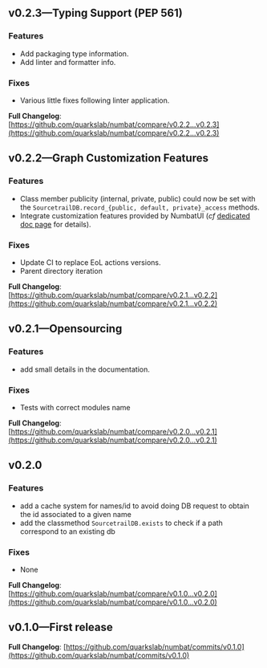 ## v0.2.3—Typing Support (PEP 561)
### Features
- Add packaging type information.
- Add linter and formatter info.

### Fixes
- Various little fixes following linter application.

**Full Changelog**: [https://github.com/quarkslab/numbat/compare/v0.2.2...v0.2.3](https://github.com/quarkslab/numbat/compare/v0.2.2...v0.2.3)


## v0.2.2—Graph Customization Features
### Features
- Class member publicity (internal, private, public) could now be set with the `SourcetrailDB.record_{public, default, private}_access` methods.
- Integrate customization features provided by NumbatUI (*cf* [dedicated doc page](https://quarkslab.github.io/numbat/customization/) for details).

### Fixes
- Update CI to replace EoL actions versions.
- Parent directory iteration

**Full Changelog**: [https://github.com/quarkslab/numbat/compare/v0.2.1...v0.2.2](https://github.com/quarkslab/numbat/compare/v0.2.1...v0.2.2)

## v0.2.1—Opensourcing
### Features
- add small details in the documentation.

### Fixes
- Tests with correct modules name

**Full Changelog**: [https://github.com/quarkslab/numbat/compare/v0.2.0...v0.2.1](https://github.com/quarkslab/numbat/compare/v0.2.0...v0.2.1)

## v0.2.0
### Features
- add a cache system for names/id to avoid doing DB request to obtain the id associated to a given name
- add the classmethod `SourcetrailDB.exists` to check if a path correspond to an existing db

### Fixes
- None

**Full Changelog**: [https://github.com/quarkslab/numbat/compare/v0.1.0...v0.2.0](https://github.com/quarkslab/numbat/compare/v0.1.0...v0.2.0)

## v0.1.0—First release
**Full Changelog**: [https://github.com/quarkslab/numbat/commits/v0.1.0](https://github.com/quarkslab/numbat/commits/v0.1.0)
